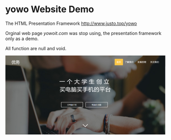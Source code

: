 # yowo Website Demo
The HTML Presentation Framework http://www.justo.top/yowo

Orginal web page *yowoit.com* was stop using, the presentation framework only as a demo.

All function are null and void.

![](/Screenshots1.png)
